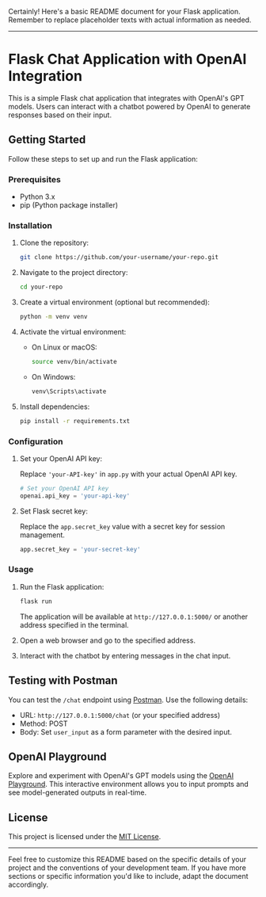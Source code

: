 Certainly! Here's a basic README document for your Flask application. Remember to replace placeholder texts with actual information as needed.

---

# Flask Chat Application with OpenAI Integration

This is a simple Flask chat application that integrates with OpenAI's GPT models. Users can interact with a chatbot powered by OpenAI to generate responses based on their input.

## Getting Started

Follow these steps to set up and run the Flask application:

### Prerequisites

-   Python 3.x
-   pip (Python package installer)

### Installation

1. Clone the repository:

    ```bash
    git clone https://github.com/your-username/your-repo.git
    ```

2. Navigate to the project directory:

    ```bash
    cd your-repo
    ```

3. Create a virtual environment (optional but recommended):

    ```bash
    python -m venv venv
    ```

4. Activate the virtual environment:

    - On Linux or macOS:

        ```bash
        source venv/bin/activate
        ```

    - On Windows:

        ```bash
        venv\Scripts\activate
        ```

5. Install dependencies:

    ```bash
    pip install -r requirements.txt
    ```

### Configuration

1. Set your OpenAI API key:

    Replace `'your-API-key'` in `app.py` with your actual OpenAI API key.

    ```python
    # Set your OpenAI API key
    openai.api_key = 'your-api-key'
    ```

2. Set Flask secret key:

    Replace the `app.secret_key` value with a secret key for session management.

    ```python
    app.secret_key = 'your-secret-key'
    ```

### Usage

1. Run the Flask application:

    ```bash
    flask run
    ```

    The application will be available at `http://127.0.0.1:5000/` or another address specified in the terminal.

2. Open a web browser and go to the specified address.

3. Interact with the chatbot by entering messages in the chat input.

## Testing with Postman

You can test the `/chat` endpoint using [Postman](https://www.postman.com/). Use the following details:

-   URL: `http://127.0.0.1:5000/chat` (or your specified address)
-   Method: POST
-   Body: Set `user_input` as a form parameter with the desired input.

## OpenAI Playground

Explore and experiment with OpenAI's GPT models using the [OpenAI Playground](https://platform.openai.com/playground). This interactive environment allows you to input prompts and see model-generated outputs in real-time.

## License

This project is licensed under the [MIT License](LICENSE).

---

Feel free to customize this README based on the specific details of your project and the conventions of your development team. If you have more sections or specific information you'd like to include, adapt the document accordingly.
